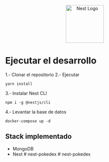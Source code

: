 <p align="center">
  <a href="http://nestjs.com/" target="blank"><img src="https://nestjs.com/img/logo-small.svg" width="120" alt="Nest Logo" /></a>
</p>

# Ejecutar el desarrollo

1.- Clonar el repositorio
2.- Ejecutar

```
yarn install
```

3.- Instalar Nest CLI

```
npm i -g @nestjs/cli
```

4.- Levantar la base de datos

```
docker-compose up -d
```

## Stack implementado

- MongoDB
- Nest
#   n e s t - p o k e d e x  
 #   n e s t - p o k e d e x  
 